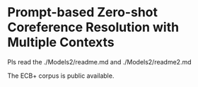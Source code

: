 # Prompt-based Zero-shot Coreference Resolution with Multiple Contexts

Pls read the ./Models2/readme.md and ./Models2/readme2.md

The ECB+ corpus is public available.
